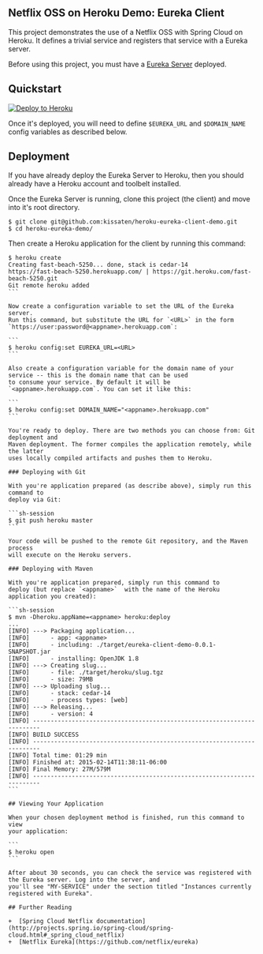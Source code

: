 ## Netflix OSS on Heroku Demo: Eureka Client

This project demonstrates the use of a Netflix OSS with Spring Cloud on Heroku. 
It defines a trivial service and registers that service with a Eureka server.

Before using this project, you must have a [Eureka Server](https://github.com/kissaten/heroku-eureka-server-demo) deployed.

## Quickstart

[![Deploy to Heroku](https://www.herokucdn.com/deploy/button.png)](https://heroku.com/deploy)

Once it's deployed, you will need to define `$EUREKA_URL` and `$DOMAIN_NAME` config variables as described below.

## Deployment

If you have already deploy the Eureka Server to Heroku, then you should already have a Heroku account and
toolbelt installed.

Once the Eureka Server is running, clone this project (the client) and move into it's root directory.
                                   
```
$ git clone git@github.com:kissaten/heroku-eureka-client-demo.git
$ cd heroku-eureka-demo/
```

Then create a Heroku application for the client by running this command:

````sh-session
$ heroku create
Creating fast-beach-5250... done, stack is cedar-14
https://fast-beach-5250.herokuapp.com/ | https://git.heroku.com/fast-beach-5250.git
Git remote heroku added
```

Now create a configuration variable to set the URL of the Eureka server.
Run this command, but substitute the URL for `<URL>` in the form `https://user:password@<appname>.herokuapp.com`:

```
$ heroku config:set EUREKA_URL=<URL>
```

Also create a configuration variable for the domain name of your service -- this is the domain name that can be used
to consume your service. By default it will be `<appname>.herokuapp.com`. You can set it like this:

```
$ heroku config:set DOMAIN_NAME="<appname>.herokuapp.com"
```

You're ready to deploy. There are two methods you can choose from: Git deployment and
Maven deployment. The former compiles the application remotely, while the latter
uses locally compiled artifacts and pushes them to Heroku.

### Deploying with Git

With you're application prepared (as describe above), simply run this command to
deploy via Git:

```sh-session
$ git push heroku master
```

Your code will be pushed to the remote Git repository, and the Maven process
will execute on the Heroku servers.

### Deploying with Maven

With you're application prepared, simply run this command to
deploy (but replace `<appname>`  with the name of the Heroku application you created):

```sh-session
$ mvn -Dheroku.appName=<appname> heroku:deploy
...
[INFO] ---> Packaging application...
[INFO]      - app: <appname>
[INFO]      - including: ./target/eureka-client-demo-0.0.1-SNAPSHOT.jar
[INFO]      - installing: OpenJDK 1.8
[INFO] ---> Creating slug...
[INFO]      - file: ./target/heroku/slug.tgz
[INFO]      - size: 79MB
[INFO] ---> Uploading slug...
[INFO]      - stack: cedar-14
[INFO]      - process types: [web]
[INFO] ---> Releasing...
[INFO]      - version: 4
[INFO] ------------------------------------------------------------------------
[INFO] BUILD SUCCESS
[INFO] ------------------------------------------------------------------------
[INFO] Total time: 01:29 min
[INFO] Finished at: 2015-02-14T11:38:11-06:00
[INFO] Final Memory: 27M/579M
[INFO] ------------------------------------------------------------------------
```

## Viewing Your Application

When your chosen deployment method is finished, run this command to view
your application:

```
$ heroku open
```

After about 30 seconds, you can check the service was registered with the Eureka server. Log into the server, and
you'll see "MY-SERVICE" under the section titled "Instances currently registered with Eureka".

## Further Reading

+  [Spring Cloud Netflix documentation](http://projects.spring.io/spring-cloud/spring-cloud.html#_spring_cloud_netflix)
+  [Netflix Eureka](https://github.com/netflix/eureka)